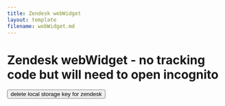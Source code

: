 ```yaml
---
title: Zendesk webWidget
layout: template
filename: webWidget.md
--- 
```



# Zendesk webWidget - no tracking code  but will need to open incognito


<!-- Start of d3v-robautopilot Zendesk Widget script -->
<script id="ze-snippet" src="https://static.zdassets.com/ekr/snippet.js?key=8ad005b2-c6ed-454f-a85e-73af0e699eea"> </script>
<!-- End of d3v-robautopilot Zendesk Widget script -->

<script>
  
  function deleteZendeskLocal(){
    
  for(let [key, value] of Object.entries(localStorage)){
    if (key.includes("appUserId")){
    localStorage.removeItem(key)
   }
  }
}
  
</script>

<button onclick="deleteZendeskLocal()">delete local storage key for zendesk</button>
